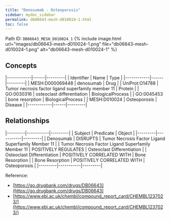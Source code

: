 ```yaml
---
title: "Denosumab - Osteoporosis"
sidebar: mydoc_sidebar
permalink: db06643-mesh-d010024-1.html
toc: false 
---
```



Path ID: `DB06643_MESH_D010024_1`
{% include image.html url="images/db06643-mesh-d010024-1.png" file="db06643-mesh-d010024-1.png" alt="db06643-mesh-d010024-1" %}

## Concepts

|------------|------|---------|
| Identifier | Name | Type    |
|------------|------|---------|
| MESH:D000069448 | denosumab | Drug |
| UniProt:O14788 | Tumor necrosis factor ligand superfamily member 11 | Protein |
| GO:0030316 | osteoclast differentiation | BiologicalProcess |
| GO:0045453 | bone resorption | BiologicalProcess |
| MESH:D010024 | Osteoporosis | Disease |
|------------|------|---------|

## Relationships

|---------|-----------|---------|
| Subject | Predicate | Object  |
|---------|-----------|---------|
| Denosumab | DISRUPTS | Tumor Necrosis Factor Ligand Superfamily Member 11 |
| Tumor Necrosis Factor Ligand Superfamily Member 11 | POSITIVELY REGULATES | Osteoclast Differentiation |
| Osteoclast Differentiation | POSITIVELY CORRELATED WITH | Bone Resorption |
| Bone Resorption | POSITIVELY CORRELATED WITH | Osteoporosis |
|---------|-----------|---------|

Reference: 
  - [https://go.drugbank.com/drugs/DB06643](https://go.drugbank.com/drugs/DB06643)
  - [https://www.ebi.ac.uk/chembl/compound_report_card/CHEMBL1237023/](https://www.ebi.ac.uk/chembl/compound_report_card/CHEMBL1237023/)
